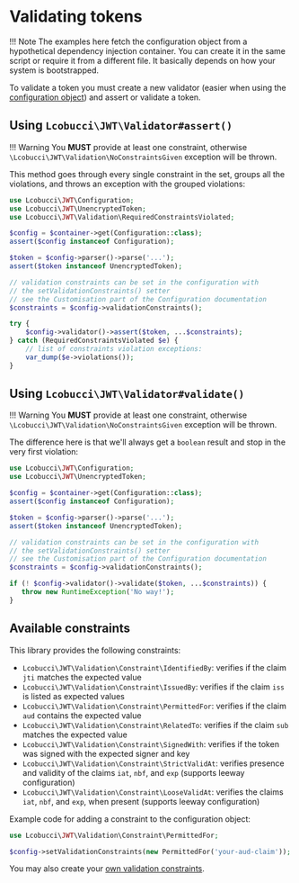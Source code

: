 # Validating tokens

!!! Note
    The examples here fetch the configuration object from a hypothetical dependency injection container.
    You can create it in the same script or require it from a different file. It basically depends on how your system is bootstrapped.

To validate a token you must create a new validator (easier when using the [configuration object](configuration.md)) and assert or validate a token.

## Using `Lcobucci\JWT\Validator#assert()`

!!! Warning
    You **MUST** provide at least one constraint, otherwise `\Lcobucci\JWT\Validation\NoConstraintsGiven` exception will be thrown.

This method goes through every single constraint in the set, groups all the violations, and throws an exception with the grouped violations:

```php
use Lcobucci\JWT\Configuration;
use Lcobucci\JWT\UnencryptedToken;
use Lcobucci\JWT\Validation\RequiredConstraintsViolated;

$config = $container->get(Configuration::class);
assert($config instanceof Configuration);

$token = $config->parser()->parse('...');
assert($token instanceof UnencryptedToken);

// validation constraints can be set in the configuration with
// the setValidationConstraints() setter
// see the Customisation part of the Configuration documentation
$constraints = $config->validationConstraints();

try {
    $config->validator()->assert($token, ...$constraints);
} catch (RequiredConstraintsViolated $e) {
    // list of constraints violation exceptions:
    var_dump($e->violations());
}
```

## Using `Lcobucci\JWT\Validator#validate()`

!!! Warning
    You **MUST** provide at least one constraint, otherwise `\Lcobucci\JWT\Validation\NoConstraintsGiven` exception will be thrown.

The difference here is that we'll always get a `boolean` result and stop in the very first violation:

```php
use Lcobucci\JWT\Configuration;
use Lcobucci\JWT\UnencryptedToken;

$config = $container->get(Configuration::class);
assert($config instanceof Configuration);

$token = $config->parser()->parse('...');
assert($token instanceof UnencryptedToken);

// validation constraints can be set in the configuration with
// the setValidationConstraints() setter
// see the Customisation part of the Configuration documentation
$constraints = $config->validationConstraints();

if (! $config->validator()->validate($token, ...$constraints)) {
   throw new RuntimeException('No way!');
}
```

## Available constraints

This library provides the following constraints:

* `Lcobucci\JWT\Validation\Constraint\IdentifiedBy`: verifies if the claim `jti` matches the expected value
* `Lcobucci\JWT\Validation\Constraint\IssuedBy`: verifies if the claim `iss` is listed as expected values
* `Lcobucci\JWT\Validation\Constraint\PermittedFor`: verifies if the claim `aud` contains the expected value
* `Lcobucci\JWT\Validation\Constraint\RelatedTo`: verifies if the claim `sub` matches the expected value
* `Lcobucci\JWT\Validation\Constraint\SignedWith`: verifies if the token was signed with the expected signer and key
* `Lcobucci\JWT\Validation\Constraint\StrictValidAt`: verifies presence and validity of the claims `iat`, `nbf`, and `exp` (supports leeway configuration)
* `Lcobucci\JWT\Validation\Constraint\LooseValidAt`: verifies the claims `iat`, `nbf`, and `exp`, when present (supports leeway configuration)

Example code for adding a constraint to the configuration object:

```php
use Lcobucci\JWT\Validation\Constraint\PermittedFor;

$config->setValidationConstraints(new PermittedFor('your-aud-claim'));
```

You may also create your [own validation constraints](extending-the-library.md#validation-constraints).

